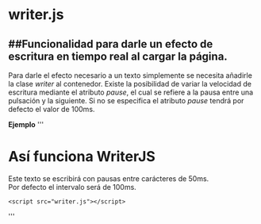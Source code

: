 # writer.js
##Funcionalidad para darle un efecto de escritura en tiempo real al cargar la página.
---
Para darle el efecto necesario a un texto simplemente se necesita añadirle la clase *writer* al contenedor. Existe la posibilidad de variar la velocidad de escritura mediante el atributo *pause*, el cual se refiere a la pausa entre una pulsación y la siguiente. Si no se especifica el atributo *pause* tendrá por defecto el valor de 100ms.

**Ejemplo**
'''
<!DOCTYPE html>
<html>
  <head>
    <meta charset="utf-8">
    <title>Aplicando WriterJS</title>
  </head>
  <body>
    <h1>Así funciona WriterJS</h1>
    <div class="writer" pause="50">Este texto se escribirá con pausas entre carácteres de 50ms.</div>
    <div class="writer">Por defecto el intervalo será de 100ms.</div>

    <script src="writer.js"></script>
  </body>
</html>

'''
